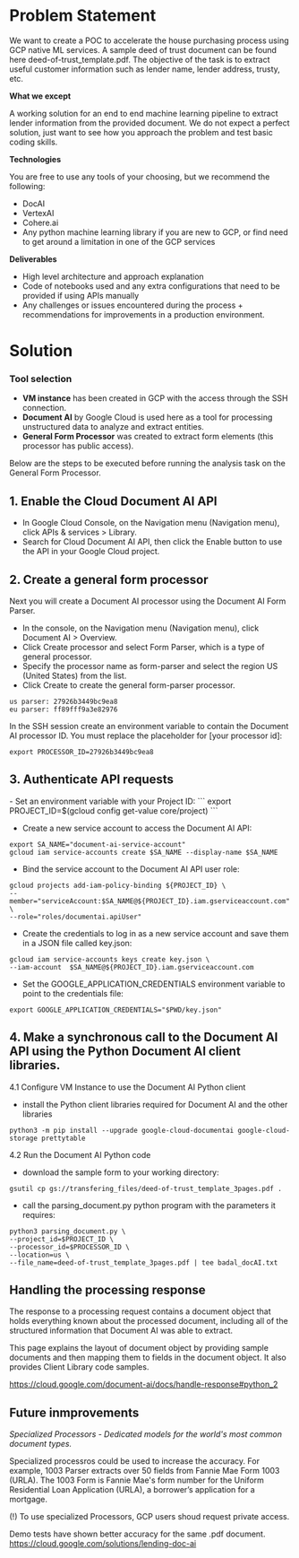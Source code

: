 <h1>Problem Statement</h1>

We want to create a POC to accelerate the house purchasing process using GCP native ML services. A sample deed of trust document can be found here deed-of-trust_template.pdf. The objective of the task is to extract useful customer information such as lender name, lender address, trusty, etc.

**What we except**

A working solution for an end to end machine learning pipeline to extract lender information from the provided document. We do not expect a perfect solution, just want to see how you approach the problem and test basic coding skills.

**Technologies**

You are free to use any tools of your choosing, but we recommend the following:
- DocAI
- VertexAI
- Cohere.ai
- Any python machine learning library if you are new to GCP, or find need to get around a limitation in one of the GCP services

**Deliverables**

- High level architecture and approach explanation
- Code of notebooks used and any extra configurations that need to be provided if using APIs manually
- Any challenges or issues encountered during the process + recommendations for improvements in a production environment.

<h1>Solution</h1>

<h3>Tool selection</h3>

- **VM instance** has been created in GCP with the access through the SSH connection.
- **Document AI** by Google Cloud is used here as a tool for processing unstructured data to analyze and extract entities.
- **General Form Processor** was created to extract form elements (this processor has public access).


Below are the steps to be executed before running the analysis task on the General Form Processor.


<h2>1. Enable the Cloud Document AI API</h2>

- In Google Cloud Console, on the Navigation menu (Navigation menu), click APIs & services > Library.
- Search for Cloud Document AI API, then click the Enable button to use the API in your Google Cloud project.

<h2>2. Create a general form processor</h2>

Next you will create a Document AI processor using the Document AI Form Parser.
- In the console, on the Navigation menu (Navigation menu), click Document AI > Overview.
- Click Create processor and select Form Parser, which is a type of general processor.
- Specify the processor name as form-parser and select the region US (United States) from the list.
- Click Create to create the general form-parser processor.
```
us parser: 27926b3449bc9ea8
eu parser: ff89fff9a3e82976
```
In the SSH session create an environment variable to contain the Document AI processor ID. 
You must replace the placeholder for [your processor id]:

```
export PROCESSOR_ID=27926b3449bc9ea8
```

<h2>3. Authenticate API requests</h2>
- Set an environment variable with your Project ID:
```
export PROJECT_ID=$(gcloud config get-value core/project)
```

- Create a new service account to access the Document AI API:
```
export SA_NAME="document-ai-service-account"
gcloud iam service-accounts create $SA_NAME --display-name $SA_NAME
```

- Bind the service account to the Document AI API user role:
```
gcloud projects add-iam-policy-binding ${PROJECT_ID} \
--member="serviceAccount:$SA_NAME@${PROJECT_ID}.iam.gserviceaccount.com" \
--role="roles/documentai.apiUser"
```

- Create the credentials to log in as a new service account and save them in a JSON file called key.json:
```
gcloud iam service-accounts keys create key.json \
--iam-account  $SA_NAME@${PROJECT_ID}.iam.gserviceaccount.com
```

- Set the GOOGLE_APPLICATION_CREDENTIALS environment variable to point to the credentials file:
```
export GOOGLE_APPLICATION_CREDENTIALS="$PWD/key.json"
```

<h2>4. Make a synchronous call to the Document AI API using the Python Document AI client libraries.</h2>

4.1 Configure VM Instance to use the Document AI Python client

- install the Python client libraries required for Document AI and the other libraries
```
python3 -m pip install --upgrade google-cloud-documentai google-cloud-storage prettytable
```

4.2 Run the Document AI Python code

- download the sample form to your working directory:

```
gsutil cp gs://transfering_files/deed-of-trust_template_3pages.pdf .
```

- call the parsing_document.py python program with the parameters it requires:

```
python3 parsing_document.py \
--project_id=$PROJECT_ID \
--processor_id=$PROCESSOR_ID \
--location=us \
--file_name=deed-of-trust_template_3pages.pdf | tee badal_docAI.txt
```

<h2>Handling the processing response</h2>

The response to a processing request contains a document object that holds everything known about the processed document, including all of the structured information that Document AI was able to extract.

This page explains the layout of document object by providing sample documents and then mapping them to fields in the document object. It also provides Client Library code samples.

https://cloud.google.com/document-ai/docs/handle-response#python_2


<h2>Future inmprovements</h2>

_Specialized Processors - Dedicated models for the world's most common document types._

Specialized processros could be used to increase the accuracy. 
For example, 1003 Parser extracts over 50 fields from Fannie Mae Form 1003 (URLA). The 1003 Form is Fannie Mae's form number for the Uniform Residential Loan Application (URLA), a borrower’s application for a mortgage.

(!) To use specialized Processors, GCP users shoud request private access.

Demo tests have shown better accuracy for the same .pdf document. 
https://cloud.google.com/solutions/lending-doc-ai
